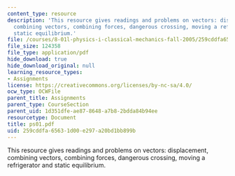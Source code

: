 ```yaml
---
content_type: resource
description: 'This resource gives readings and problems on vectors: displacement,
  combining vectors, combining forces, dangerous crossing, moving a refrigerator and
  static equilibrium.'
file: /courses/8-01l-physics-i-classical-mechanics-fall-2005/259cddfa65631d00e297a20bd1bb899b_ps01.pdf
file_size: 124358
file_type: application/pdf
hide_download: true
hide_download_original: null
learning_resource_types:
- Assignments
license: https://creativecommons.org/licenses/by-nc-sa/4.0/
ocw_type: OCWFile
parent_title: Assignments
parent_type: CourseSection
parent_uid: 1d351dfe-ae87-8648-a7b8-2bdda84b94ee
resourcetype: Document
title: ps01.pdf
uid: 259cddfa-6563-1d00-e297-a20bd1bb899b
---
```

This resource gives readings and problems on vectors: displacement, combining vectors, combining forces, dangerous crossing, moving a refrigerator and static equilibrium.
